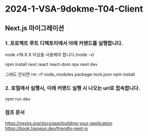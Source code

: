 # 2024-1-VSA-9dokme-T04-Client

## Next.js 마이그레이션

### 1. 프로젝트 루트 디렉토리에서 아래 커맨드를 실행합니다.

node v18.X.X 이상을 사용해야 합니다.(node -v)

npm install next react react-dom
npx next dev

그래도 안되면
rm -rf node_modules package-lock.json
npm install

### 2. 로컬에서 실행시, 이래 커맨드 실행 시 나오는 url로 접속합니다.

npm run dev

### 참조 문서

https://nextjs.org/docs/app/building-your-application
https://book.hajoeun.dev/friendly-next-js
